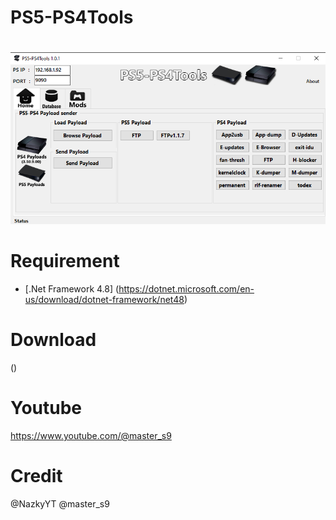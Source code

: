 # PS5-PS4Tools
# 

![image](https://github.com/Master-s/PS5-PS4Tools/blob/main/PS5-PS4tools.png)






# Requirement
- [.Net Framework 4.8]
(https://dotnet.microsoft.com/en-us/download/dotnet-framework/net48)


# Download
()

# Youtube
https://www.youtube.com/@master_s9


# Credit
@NazkyYT
@master_s9

